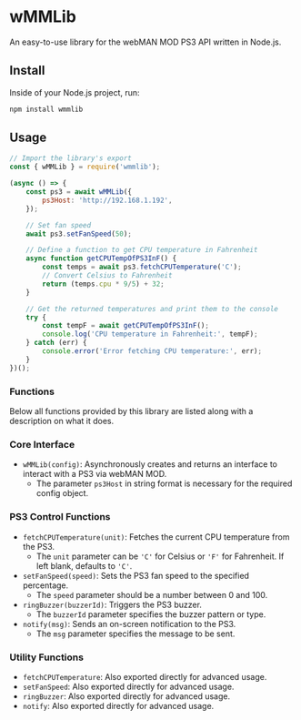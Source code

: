 # wMMLib

An easy-to-use library for the webMAN MOD PS3 API written in Node.js.

## Install

Inside of your Node.js project, run:

```bash
npm install wmmlib
```

## Usage

```js
// Import the library's export
const { wMMLib } = require('wmmlib');

(async () => {
    const ps3 = await wMMLib({
        ps3Host: 'http://192.168.1.192',
    });

    // Set fan speed
    await ps3.setFanSpeed(50);

    // Define a function to get CPU temperature in Fahrenheit
    async function getCPUTempOfPS3InF() {
        const temps = await ps3.fetchCPUTemperature('C');
        // Convert Celsius to Fahrenheit
        return (temps.cpu * 9/5) + 32;
    }

    // Get the returned temperatures and print them to the console
    try {
        const tempF = await getCPUTempOfPS3InF();
        console.log('CPU temperature in Fahrenheit:', tempF);
    } catch (err) {
        console.error('Error fetching CPU temperature:', err);
    }
})();
```

### Functions

Below all functions provided by this library are listed along with a description on what it does.

### Core Interface

- `wMMLib(config)`: Asynchronously creates and returns an interface to interact with a PS3 via webMAN MOD.
  - The parameter `ps3Host` in string format is necessary for the required config object.

### PS3 Control Functions

- `fetchCPUTemperature(unit)`: Fetches the current CPU temperature from the PS3.
  - The `unit` parameter can be `'C'` for Celsius or `'F'` for Fahrenheit. If left blank, defaults to `'C'`.
- `setFanSpeed(speed)`: Sets the PS3 fan speed to the specified percentage.
  - The `speed` parameter should be a number between 0 and 100.
- `ringBuzzer(buzzerId)`: Triggers the PS3 buzzer.
  - The `buzzerId` parameter specifies the buzzer pattern or type.
- `notify(msg)`: Sends an on-screen notification to the PS3.
  - The `msg` parameter specifies the message to be sent.

### Utility Functions

- `fetchCPUTemperature`: Also exported directly for advanced usage.
- `setFanSpeed`: Also exported directly for advanced usage.
- `ringBuzzer`: Also exported directly for advanced usage.
- `notify`: Also exported directly for advanced usage.